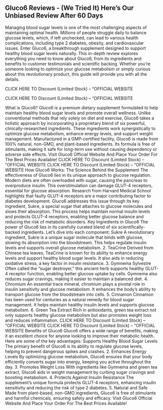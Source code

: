 ## Gluco6 Reviews - (We Tried It) Here’s Our Unbiased Review After 60 Days

Managing blood sugar levels is one of the most challenging aspects of maintaining optimal health. Millions of people struggle daily to balance glucose levels, which, if left unchecked, can lead to various health complications, including type 2 diabetes, obesity, and cardiovascular issues. Enter Gluco6, a breakthrough supplement designed to support healthy blood sugar levels naturally.
This in-depth review explores everything you need to know about Gluco6, from its ingredients and benefits to customer testimonials and scientific backing. Whether you’re someone looking to optimize your glucose metabolism or simply curious about this revolutionary product, this guide will provide you with all the details.

CLICK HERE TO Discount (Limited Stock) – “OFFICIAL WEBSITE

CLICK HERE TO Discount (Limited Stock) – “OFFICIAL WEBSITE

What is Gluco6?
Gluco6 is a premium dietary supplement formulated to help maintain healthy blood sugar levels and promote overall wellness. Unlike conventional methods that rely solely on diet and exercise, Gluco6 takes a holistic approach by incorporating a proprietary blend of six powerful, clinically-researched ingredients. These ingredients work synergistically to optimize glucose metabolism, enhance energy levels, and support weight management.
Manufactured in a GMP-certified facility, Gluco6 is made from 100% natural, non-GMO, and plant-based ingredients. Its formula is free of stimulants, making it safe for long-term use without causing dependency or adverse side effects.
Visit Gluco6 Official Website And Place Your Order For The Best Prices Available!
CLICK HERE TO Discount (Limited Stock) – “OFFICIAL WEBSITE
CLICK HERE TO Discount (Limited Stock) – “OFFICIAL WEBSITE
How Gluco6 Works: The Science Behind the Supplement
The effectiveness of Gluco6 lies in its unique approach to glucose regulation. Modern diets are often overloaded with sugar, causing the pancreas to overproduce insulin. This overstimulation can damage GLUT-4 receptors, essential for glucose absorption. Research from Harvard Medical School highlights that faulty GLUT-4 receptors are a major contributing factor to diabetes development.
Gluco6 addresses this issue through its key ingredient, Sukre, a special sugar that attaches to glucose molecules and slows their absorption. This process helps maintain normal insulin levels and protects GLUT-4 receptors, enabling better glucose balance and reducing the risk of metabolic disorders.
Key Ingredients in Gluco6
The power of Gluco6 lies in its carefully curated blend of six scientifically-backed ingredients. Let’s dive into each component:
Sukre
A revolutionary ingredient, Sukre is a unique sugar molecule that binds with glucose, slowing its absorption into the bloodstream. This helps regulate insulin levels and supports overall glucose metabolism.
2. TeaCrine
Derived from Chinese tea leaves, TeaCrine is known for its ability to enhance energy levels and support healthy blood sugar levels. It also aids in reducing oxidative stress, a key factor in insulin resistance.
3. Gymnema Sylvestre
Often called the “sugar destroyer,” this ancient herb supports healthy GLUT-4 receptor function, enabling better glucose uptake by cells. Gymnema also reduces sugar cravings, making it easier to maintain a balanced diet.
4. Chromium
An essential trace mineral, chromium plays a pivotal role in insulin sensitivity and glucose metabolism. It enhances the body’s ability to transport glucose from the bloodstream into cells.
5. Cinnamon
Cinnamon has been used for centuries as a natural remedy for blood sugar management. It helps maintain healthy insulin levels and supports glucose metabolism.
6. Green Tea Extract
Rich in antioxidants, green tea extract not only supports healthy glucose metabolism but also promotes weight loss and reduces inflammation.
CLICK HERE TO Discount (Limited Stock) – “OFFICIAL WEBSITE
CLICK HERE TO Discount (Limited Stock) – “OFFICIAL WEBSITE
Benefits of Gluco6
Gluco6 offers a wide range of benefits, making it an excellent choice for anyone looking to improve their metabolic health. Here are some of the key advantages:
Supports Healthy Blood Sugar Levels
The primary benefit of Gluco6 is its ability to regulate glucose levels, helping to prevent dangerous spikes and crashes.
2. Enhances Energy Levels
By optimizing glucose metabolism, Gluco6 ensures that your body efficiently converts sugar into energy, keeping you active throughout the day.
3. Promotes Weight Loss
With ingredients like Gymnema and green tea extract, Gluco6 aids in weight management by curbing sugar cravings and boosting metabolism.
4. Protects Against Insulin Resistance
The supplement’s unique formula protects GLUT-4 receptors, enhancing insulin sensitivity and reducing the risk of type 2 diabetes.
5. Natural and Safe
Made from plant-based, non-GMO ingredients, Gluco6 is free of stimulants and harmful chemicals, ensuring safety and efficacy.
Visit Gluco6 Official Website And Place Your Order For The Best Prices Available!
